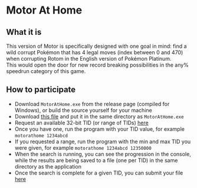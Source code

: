 # Motor At Home

## What it is
This version of Motor is specifically designed with one goal in mind: find a wild corrupt Pokémon that has 4 legal moves (index between 0 and 470) when corrupting Rotom in the English version of Pokémon Platinum.  
This would open the door for new record breaking possibilities in the any% speedrun category of this game.

## How to participate
- Download `MotorAtHome.exe` from the release page (compiled for Windows), or build the source yourself for your machine
- Download [this file](https://www.dropbox.com/scl/fi/8vwhzn7abvs4rr952xvjh/seedpidiv32.bin?rlkey=awzyao1rlo5esinjajvgb2pcv&dl=0) and put it in the same directory as `MotorAtHome.exe`
- Request an available 32-bit TID (or range of TIDs) [here](https://github.com/RETIREglitch)
- Once you have one, run the program with your TID value, for example `motorathome 1234abcd`
- If you requested a range, run the program with the min and max TID you were given, for example `motorathome 1234abcd 12350000`
- When the search is running, you can see the progression in the console, while the results are being saved to a file (one per TID) in the same directory as the application
- Once the search is complete for a given TID, you can submit your file [here](https://github.com/RETIREglitch)
